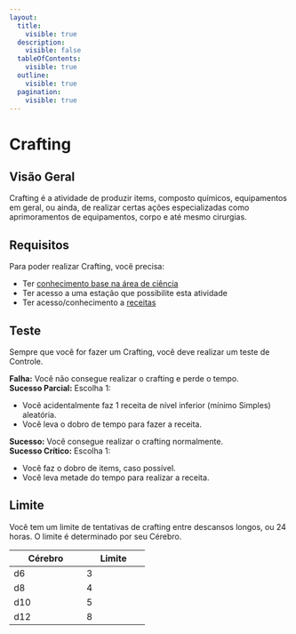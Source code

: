 ```yaml
---
layout:
  title:
    visible: true
  description:
    visible: false
  tableOfContents:
    visible: true
  outline:
    visible: true
  pagination:
    visible: true
---
```


# Crafting

## Visão Geral

Crafting é a atividade de produzir items, composto químicos, equipamentos em geral, ou ainda, de realizar certas ações especializadas como aprimoramentos de equipamentos, corpo e até mesmo cirurgias.

## Requisitos <a href="#requisitos" id="requisitos"></a>

Para poder realizar Crafting, você precisa:

* Ter [conhecimento base na área de ciência](conhecimento.md#niveis-de-conhecimento)
* Ter acesso a uma estação que possibilite esta atividade
* Ter acesso/conhecimento a [receitas](conhecimento.md#receitas)

## Teste <a href="#check" id="check"></a>

Sempre que você for fazer um Crafting, você deve realizar um teste de Controle.

**Falha:** Você não consegue realizar o crafting e perde o tempo.\
**Sucesso Parcial:** Escolha 1:

* Você acidentalmente faz 1 receita de nível inferior (mínimo Simples) aleatória.
* Você leva o dobro de tempo para fazer a receita.

**Sucesso:** Você consegue realizar o crafting normalmente.\
**Sucesso Crítico:** Escolha 1:

* Você faz o dobro de items, caso possível.
* Você leva metade do tempo para realizar a receita.

## Limite <a href="#limite" id="limite"></a>

Você tem um limite de tentativas de crafting entre descansos longos, ou 24 horas. O limite é determinado por seu Cérebro.

<table><thead><tr><th width="115">Cérebro</th><th width="97">Limite</th></tr></thead><tbody><tr><td>d6</td><td>3</td></tr><tr><td>d8</td><td>4</td></tr><tr><td>d10</td><td>5</td></tr><tr><td>d12</td><td>8</td></tr></tbody></table>
